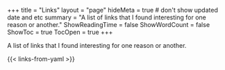 +++
title = "Links"
layout = "page"
hideMeta = true # don't show updated date and etc
summary = "A list of links that I found interesting for one reason or another."
ShowReadingTime = false
ShowWordCount = false
ShowToc = true
TocOpen = true
+++

A list of links that I found interesting for one reason or another.

{{< links-from-yaml >}}